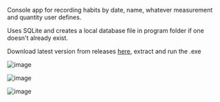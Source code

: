 Console app for recording habits by date, name, whatever measurement and quantity user defines.

Uses SQLite and creates a local database file in program folder if one doesn't already exist.

Download latest version from releases [here](https://github.com/bheston1/console-habit-log/releases/latest), extract and run the .exe

![image](https://github.com/bheston1/console-habit-log/assets/111481356/6686625e-1c39-4638-80cb-22e7838ce3c6)

![image](https://github.com/bheston1/console-habit-log/assets/111481356/0729fb36-b8b4-4bf0-8a33-e37a98506dff)

![image](https://github.com/bheston1/console-habit-log/assets/111481356/35c707e8-62bf-4c36-aea8-3bcc15fea7e4)
